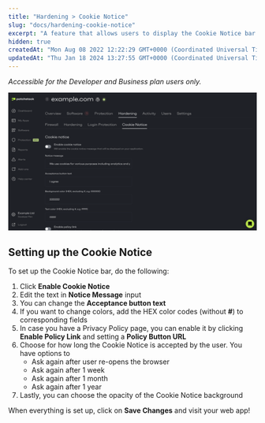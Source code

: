 ```yaml
---
title: "Hardening > Cookie Notice"
slug: "docs/hardening-cookie-notice"
excerpt: "A feature that allows users to display the Cookie Notice bar on the site."
hidden: true
createdAt: "Mon Aug 08 2022 12:22:29 GMT+0000 (Coordinated Universal Time)"
updatedAt: "Thu Jan 18 2024 13:27:55 GMT+0000 (Coordinated Universal Time)"
---
```

_Accessible for the Developer and Business plan users only._

![](/src/assets/images/10141af-patchstack_cookie-notice.png)


## Setting up the Cookie Notice

To set up the Cookie Notice bar, do the following:

<ol>
<li>Click <b>Enable Cookie Notice</b></li>
<li>Edit the text in <b>Notice Message</b> input</li>
<li>You can change the <b>Acceptance button text</b></li>
<li>If you want to change colors, add the HEX color codes (without <b>#</b>) to corresponding fields</li>
<li>In case you have a Privacy Policy page, you can enable it by clicking <b>Enable Policy Link</b> and setting a <b>Policy Button URL</b></li>
<li>Choose for how long the Cookie Notice is accepted by the user. You have options to 
<ul><li>Ask again after user re-opens the browser</li>
<li>Ask again after 1 week</li>
<li>Ask again after 1 month</li>
<li>Ask again after 1 year</li>
</ul></li>
<li>Lastly, you can choose the opacity of the Cookie Notice background</li></ol>

When everything is set up, click on **Save Changes** and visit your web app!
